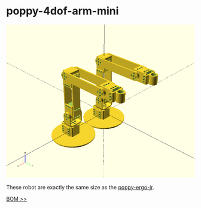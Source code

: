 # poppy-4dof-arm-mini

![Poppy4dofArmMini](doc/img/4-dof-arm-mini.png)

These robot are exactly the same size as the [poppy-ergo-jr](https://github.com/poppy-project/poppy-ergo-jr).

[BOM >>](hardware/parts/BOM.md)
